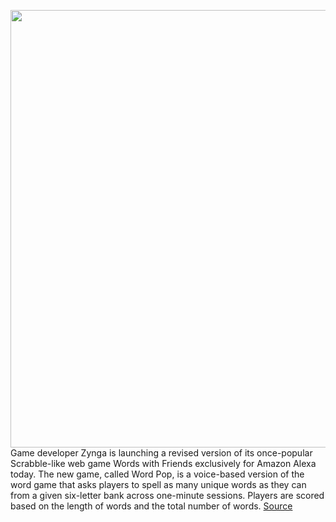 <img src='https://cdn.vox-cdn.com/thumbor/6u25UWfAOhGVKSe8DeJwPGuwkC4=/0x0:2040x1360/1200x800/filters:focal(907x813:1233x1139)/cdn.vox-cdn.com/uploads/chorus_image/image/66945695/amazon-echo-verge-9682.0.0.jpg' width='700px' /><br/>
Game developer Zynga is launching a revised version of its once-popular Scrabble-like web game Words with Friends exclusively for Amazon Alexa today. The new game, called Word Pop, is a voice-based version of the word game that asks players to spell as many unique words as they can from a given six-letter bank across one-minute sessions. Players are scored based on the length of words and the total number of words.
<a href='https://www.theverge.com/2020/6/17/21292285/zynga-words-with-friends-amazon-alexa-voice-assistant-game'> Source <a/>